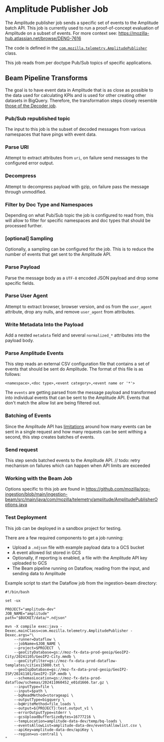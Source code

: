 # Amplitude Publisher Job

The Amplitude publisher job sends a specific set of events to the Amplitude batch API. This job is currently used to run a proof-of-concept evaluation of Amplitude on a subset of events. For more context see: https://mozilla-hub.atlassian.net/browse/DENG-7616

The code is defined in the [`com.mozilla.telemetry.AmplitudePublisher`](https://github.com/mozilla/gcp-ingestion/blob/main/ingestion-beam/src/main/java/com/mozilla/telemetry/AmplitudePublisher.java) class.

This job reads from per doctype Pub/Sub topics of specific applications.

## Beam Pipeline Transforms

The goal is to have event data in Amplitude that is as close as possible to the data used for calculating KPIs and is used for other creating other datasets in BigQuery. Therefore, the transformation steps closely resemble [those of the Decoder job](https://mozilla.github.io/gcp-ingestion/ingestion-beam/decoder-job/).

### Pub/Sub republished topic

The input to this job is the subset of decoded messages from various namespaces that have pings with event data.

### Parse URI

Attempt to extract attributes from `uri`, on failure send messages to the
configured error output.

### Decompress

Attempt to decompress payload with gzip, on failure pass the message through
unmodified.

### Filter by Doc Type and Namespaces

Depending on what Pub/Sub topic the job is configured to read from, this will allow to filter for specific namespaces and doc types that should be processed further.

### [optional] Sampling

Optionally, a sampling can be configured for the job. This is to reduce the number of events that get sent to the Amplitude API.

### Parse Payload

Parse the message body as a `UTF-8` encoded JSON payload and drop some specific fields.

### Parse User Agent

Attempt to extract browser, browser version, and os from the `user_agent`
attribute, drop any nulls, and remove `user_agent` from attributes.

### Write Metadata Into the Payload

Add a nested `metadata` field and several `normalized_*` attributes into the
payload body.

### Parse Amplitude Events

This step reads an external CSV configuration file that contains a set of events that should be sent do Amplitude. The format of this file is as follows:

```csv
<namespace>,<doc type>,<event category>,<event name or '*'>
```

The `events` are getting parsed from the message payload and transformed into individual events that can be sent to the Amplitude API. Events that don't match the allow list are being filtered out.

### Batching of Events

Since the Amplitude API has [limitations](https://amplitude.com/docs/apis/analytics/batch-event-upload#considerations) around how many events can be sent in a single request and how many requests can be sent withing a second, this step creates batches of events.

### Send request

This step sends batched events to the Amplitude API.
// todo: retry mechanism on failures which can happen when API limits are exceeded

### Working with the Beam Job

Options specific to this job are found in https://github.com/mozilla/gcp-ingestion/blob/main/ingestion-beam/src/main/java/com/mozilla/telemetry/amplitude/AmplitudePublisherOptions.java

### Test Deployment

This job can be deployed in a sandbox project for testing.

There are a few required components to get a job running:

- Upload a `.ndjson` file with example payload data to a GCS bucket
- A event allowed list stored in GCS
- Optionally, if reporting is enabled, a file with the Amplitude API key uploaded to GCS
- The Beam pipeline running on Dataflow, reading from the input, and sending data to Amplitude

Example script to start the Dataflow job from the ingestion-beam directory:

```
#!/bin/bash

set -ux

PROJECT="amplitude-dev"
JOB_NAME="amplitude"
path="$BUCKET/data/*.ndjson"

mvn -X compile exec:java -Dexec.mainClass=com.mozilla.telemetry.AmplitudePublisher -Dexec.args="\
    --runner=Dataflow \
    --jobName=$JOB_NAME \
    --project=$PROJECT  \
    --geoCityDatabase=gs://moz-fx-data-prod-geoip/GeoIP2-City/20241105/GeoIP2-City.mmdb \
    --geoCityFilter=gs://moz-fx-data-prod-dataflow-templates/cities15000.txt \
    --geoIspDatabase=gs://moz-fx-data-prod-geoip/GeoIP2-ISP/20241101/GeoIP2-ISP.mmdb \
    --schemasLocation=gs://moz-fx-data-prod-dataflow/schemas/202411060452_e01d1666.tar.gz \
    --inputType=file \
    --input=$path \
    --bqReadMethod=storageapi \
    --outputType=bigquery \
    --bqWriteMethod=file_loads \
    --output=${PROJECT}:test.output_v1 \
    --errorOutputType=stderr \
    --gcsUploadBufferSizeBytes=16777216 \
    --tempLocation=amplitude-data-dev/temp/bq-loads \
    --eventsAllowList=amplitude-data-dev/eventsAllowlist.csv \
    --apiKey=amplitude-data-dev/apiKey \
    --region=us-central1 \
"
```
